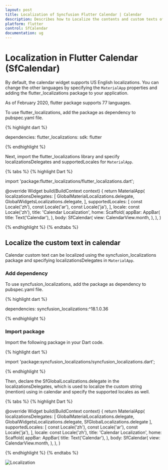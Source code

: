 ```yaml
---
layout: post
title: Localization of Syncfusion Flutter Calendar | Calendar
description: Describes how to Localize the contents and custom texts of calendar (SfCalendar) control in Flutter | Calendar
platform: flutter
control: SfCalendar
documentation: ug
---
```


# Localization in Flutter Calendar (SfCalendar)

By default, the calendar widget supports US English localizations. You can change the other languages by specifying the `MaterialApp` properties and adding the flutter_localizations package to your application.

As of February 2020, flutter package supports 77 languages.

To use flutter_localizations, add the package as dependency to pubspec.yaml file.

{% highlight dart %}

dependencies:
flutter_localizations:
sdk: flutter

{% endhighlight %}

Next, import the flutter_localizations library and specify localizationsDelegates and supportedLocales for `MaterialApp`.

{% tabs %}
{% highlight Dart %}

import 'package:flutter_localizations/flutter_localizations.dart';

@override
Widget build(BuildContext context) {
return MaterialApp(
        localizationsDelegates: [
            GlobalMaterialLocalizations.delegate,
            GlobalWidgetsLocalizations.delegate,
        ],
        supportedLocales: [
            const Locale('zh'),
            const Locale('ar'),
            const Locale('ja'),
        ],
        locale: const Locale('zh'),
        title: 'Calendar Localization',
        home: Scaffold(
            appBar: AppBar(
            title: Text('Calendar'),
            ),
            body: SfCalendar(
            view: CalendarView.month,
            ),
    ),
)

{% endhighlight %}
{% endtabs %}

## Localize the custom text in calendar
Calendar custom text can be localized using the syncfusion_localizations package and specifying localizationsDelegates in `MaterialApp`.

### Add dependency

To use syncfusion_localizations, add the package as dependency to pubspec.yaml file.

{% highlight dart %}

dependencies:
syncfusion_localizations:^18.1.0.36

{% endhighlight %}

### Import package
Import the following package in your Dart code.

{% highlight dart %}

import 'package:syncfusion_localizations/syncfusion_localizations.dart';

{% endhighlight %}

Then, declare the SfGlobalLocalizations.delegate in the localizationsDelegates, which is used to localize the custom string (mention) using in calendar and specify the supported locales as well.

{% tabs %}
{% highlight Dart %}

@override
Widget build(BuildContext context) {
        return MaterialApp(
                localizationsDelegates: [
                        GlobalMaterialLocalizations.delegate,
                        GlobalWidgetsLocalizations.delegate,
                        SfGlobalLocalizations.delegate
                        ],
                supportedLocales: [
                        const Locale('zh'),
                        const Locale('ar'),
                        const Locale('ja'),
                        ],
                locale: const Locale('zh'),
                title: 'Calendar Localization',
                home: Scaffold(
                appBar: AppBar(
                    title: Text('Calendar'),
                    ),
                    body: SfCalendar(
                    view: CalendarView.month,
                ),
        ),
)

{% endhighlight %}
{% endtabs %}

![Localization](images/localization/localization.png)
